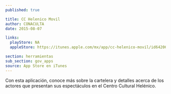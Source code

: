 ```yaml
---
published: true

title: CC Helenico Movil
author: CONACULTA
date: 2015-08-07

links:
  playStore: NA
  appleStore: https://itunes.apple.com/mx/app/cc-helenico-movil/id642061730?mt=8

section: herramientas
sub_section: gov_apps
source: App Store en iTunes
---
```

Con esta aplicación, conoce más sobre la cartelera y detalles acerca de los actores que presentan sus espectáculos en el Centro Cultural Helénico.
